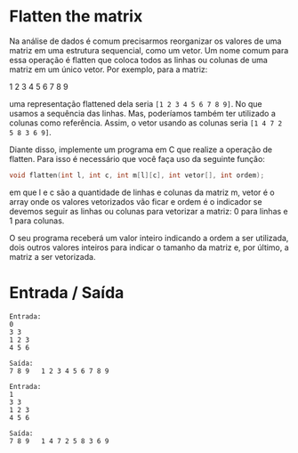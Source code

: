 # Flatten the matrix

Na análise de dados é comum precisarmos reorganizar os valores de uma matriz em uma estrutura sequencial, como um vetor. Um nome comum para essa operação é flatten que coloca todos as linhas ou colunas de uma matriz em um único vetor. Por exemplo, para a matriz:

1 2 3
4 5 6
7 8 9

uma representação flattened dela seria `[1 2 3 4 5 6 7 8 9]`. No que usamos a sequência das linhas. Mas, poderíamos também ter utilizado a colunas como referência. Assim, o vetor usando as colunas seria `[1 4 7 2 5 8 3 6 9]`.

Diante disso, implemente um programa em C que realize a operação de flatten. Para isso é necessário que você faça uso da seguinte função:

```c
void flatten(int l, int c, int m[l][c], int vetor[], int ordem);
```

em que l e c são a quantidade de linhas e colunas da matriz m, vetor é o array onde os valores vetorizados vão ficar e ordem é o indicador se devemos seguir as linhas ou colunas para vetorizar a matriz: 0 para linhas e 1 para colunas.

O seu programa receberá um valor inteiro indicando a ordem a ser utilizada, dois outros valores inteiros para indicar o tamanho da matriz e, por último, a matriz a ser vetorizada.


# Entrada / Saída
```
Entrada:
0
3 3
1 2 3
4 5 6

Saída:
7 8 9	1 2 3 4 5 6 7 8 9
```
```
Entrada:
1
3 3
1 2 3
4 5 6

Saída:
7 8 9	1 4 7 2 5 8 3 6 9 
```



